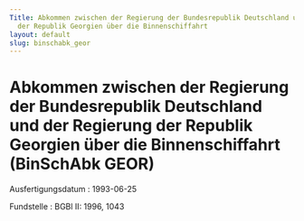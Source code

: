 ```yaml
---
Title: Abkommen zwischen der Regierung der Bundesrepublik Deutschland und der Regierung
  der Republik Georgien über die Binnenschiffahrt
layout: default
slug: binschabk_geor
---
```


# Abkommen zwischen der Regierung der Bundesrepublik Deutschland und der Regierung der Republik Georgien über die Binnenschiffahrt (BinSchAbk GEOR)

Ausfertigungsdatum
:   1993-06-25

Fundstelle
:   BGBl II: 1996, 1043

